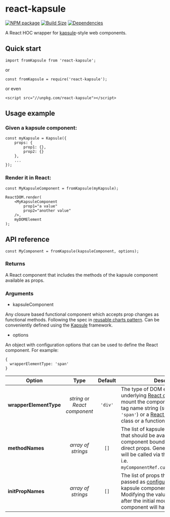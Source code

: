 react-kapsule
=============

[![NPM package][npm-img]][npm-url]
[![Build Size][build-size-img]][build-size-url]
[![Dependencies][dependencies-img]][dependencies-url]

A React HOC wrapper for [kapsule](https://github.com/vasturiano/kapsule)-style web components.

## Quick start

```
import fromKapsule from 'react-kapsule';
```
or
```
const fromKapsule = require('react-kapsule');
```
or even
```
<script src="//unpkg.com/react-kapsule"></script>
```

## Usage example

### Given a kapsule component:
```
const myKapsule = Kapsule({ 
    props: {
        prop1: {},
        prop2: {}
    },
    ... 
});
```

### Render it in React:
```
const MyKapsuleComponent = fromKapsule(myKapsule);

ReactDOM.render(
    <MyKapsuleComponent
        prop1="a value"
        prop2="another value"
    />, 
    myDOMElement
);
```

## API reference

```
const MyComponent = fromKapsule(kapsuleComponent, options);
```

### Returns

A React component that includes the methods of the kapsule component available as props.

### Arguments

* kapsuleComponent

Any closure based functional component which accepts prop changes as functional methods. Following the spec in [reusable charts pattern](https://bost.ocks.org/mike/chart/). Can be conveniently defined using the [Kapsule](https://github.com/vasturiano/kapsule) framework. 

* options

 An object with configuration options that can be used to define the React component. For example:
 ```
 {
   wrapperElementType: 'span'
 }
 ```
 
 
| Option | Type | Default | Description |
| --- | :--: | :--: | --- |
| <b>wrapperElementType</b> | <i>string</i> or <i>React component</i>| `'div'` | The type of DOM element used by the underlying [React createElement](https://reactjs.org/docs/react-api.html#createelement) to mount the component. Can be either a tag name string (such as `'div'` or `'span'`) or a [React component](https://reactjs.org/docs/components-and-props.html) type (a class or a function). |
| <b>methodNames</b> | <i>array of strings</i>| `[]` | The list of kapsule [component methods](https://github.com/vasturiano/kapsule#methods--methodname-functionstate-args-----) that should be available as React component bound methods, instead of direct props. Generally these methods will be called via the component `ref`, i.e. `myComponentRef.current.myMethod(...)`. |
| <b>initPropNames</b> | <i>array of strings</i> | `[]` | The list of props that are intended to be passed as [configuration options](https://github.com/vasturiano/kapsule#generation) to the kapsule component's instantiation call. Modifying the values of these props after the initial mount of the React component will have no effect. |


[npm-img]: https://img.shields.io/npm/v/react-kapsule.svg
[npm-url]: https://npmjs.org/package/react-kapsule
[build-size-img]: https://img.shields.io/bundlephobia/minzip/react-kapsule.svg
[build-size-url]: https://bundlephobia.com/result?p=react-kapsule
[dependencies-img]: https://img.shields.io/david/vasturiano/react-kapsule.svg
[dependencies-url]: https://david-dm.org/vasturiano/react-kapsule
